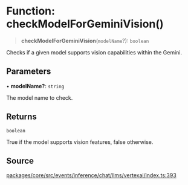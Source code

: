 # Function: checkModelForGeminiVision()

> **checkModelForGeminiVision**(`modelName`?): `boolean`

Checks if a given model supports vision capabilities within the Gemini.

## Parameters

• **modelName?**: `string`

The model name to check.

## Returns

`boolean`

True if the model supports vision features, false otherwise.

## Source

[packages/core/src/events/inference/chat/llms/vertexai/index.ts:393](https://github.com/VictorS67/encre/blob/c09849eb59af073bf23be826a912f2ba4f635f93/packages/core/src/events/inference/chat/llms/vertexai/index.ts#L393)
